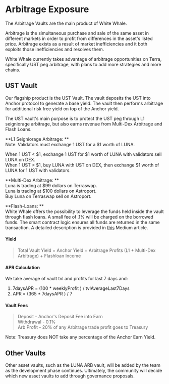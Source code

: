 # Arbitrage Exposure

The Arbitrage Vaults are the main product of White Whale. 

Arbitrage is the simultaneous purchase and sale of the same asset in different markets in order to profit from differences in the asset's listed price. Arbitrage exists as a result of market inefficiencies and it both exploits those inefficiencies and resolves them.

White Whale currently takes advantage of arbitrage opportunities on Terra, specifically UST peg arbitrage, with plans to add more strategies and more chains. 
## UST Vault

Our flagship product is the UST Vault. The vault deposits the UST into Anchor protocol to generate a base yield. The vault then performs arbitrage for additional risk free yield on top of the Anchor yield. 

The UST vault's main purpose is to protect the UST peg through L1 seigniorage arbitrage, but also earns revenue from Multi-Dex Arbitrage and Flash Loans. 

**L1 Seigniorage Arbitrage: **   
Note: Validators must exchange 1 UST for a $1 worth of LUNA. 

When 1 UST < $1, exchange 1 UST for $1 worth of LUNA with validators sell LUNA on DEX.  
When 1 UST > $1, buy LUNA with UST on DEX, then exchange $1 worth of LUNA for 1 UST with validators.  

**Multi-Dex Arbitrage:  **  
Luna is trading at $99 dollars on Terraswap.   
Luna is trading at $100 dollars on Astroport.   
Buy Luna on Terraswap sell on Astroport. 

**Flash-Loans:  **  
White Whale offers the possibility to 
leverage the funds held inside the vault through flash loans. A small fee of .1% will be
charged on the borrowed funds. The smart contract logic ensures all funds are returned in
the same transaction. A detailed description is provided in [this](https://medium.com/@whitewhaleterra/white-whale-releases-details-on-flash-loan-architecture-18cae06e5bef) Medium article.

#### Yield 
> Total Vault Yield = Anchor Yield + Arbitrage Profits (L1 + Multi-Dex Arbitrage) + Flashloan Income

#### APR Calculation
We take average of vault tvl and profits for last 7 days and:   
1. 7daysAPR = (100 * weeklyProfit ) / tvlAverageLast7Days  
2. APR = (365 * 7daysAPR ) / 7  

#### Vault Fees

> Deposit - Anchor's Deposit Fee into Earn  
> Withdrawal - 0.1%  
> Arb Profit - 20% of any Arbitrage trade profit goes to Treasury  

Note: Treasury does NOT take any percentage of the Anchor Earn Yield.

## Other Vaults

Other asset vaults, such as the LUNA ARB vault, will be added
by the team as the development phase continues. Ultimately, the
community will decide which new asset vaults to add through governance proposals.






